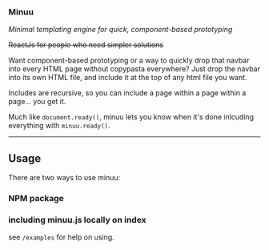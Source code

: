 ### Minuu
_Minimal templating engine for quick, component-based prototyping_

~~ReactJs for people who need simpler solutions~~

Want component-based prototyping or a way to quickly drop that navbar into every HTML page without copypasta everywhere?
Just drop the navbar into its own HTML file, and include it at the top of any html file you want. 

Includes are recursive, so you can include a page within a page within a page... you get it.

Much like `document.ready()`, minuu lets you know when it's done inlcuding everything with `minuu.ready()`. 

---

## Usage
There are two ways to use minuu: 

### NPM package

### including minuu.js locally on index

see `/examples` for help on using. 
